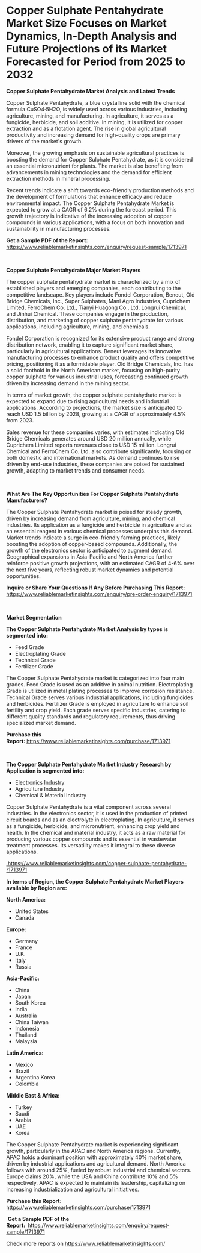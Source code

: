 <p><h1>Copper Sulphate Pentahydrate Market Size Focuses on Market Dynamics, In-Depth Analysis and Future Projections of its Market Forecasted for Period from 2025 to 2032</h1></p><p><strong>Copper Sulphate Pentahydrate Market Analysis and Latest Trends</strong></p>
<p><p>Copper Sulphate Pentahydrate, a blue crystalline solid with the chemical formula CuSO4·5H2O, is widely used across various industries, including agriculture, mining, and manufacturing. In agriculture, it serves as a fungicide, herbicide, and soil additive. In mining, it is utilized for copper extraction and as a flotation agent. The rise in global agricultural productivity and increasing demand for high-quality crops are primary drivers of the market's growth.</p><p>Moreover, the growing emphasis on sustainable agricultural practices is boosting the demand for Copper Sulphate Pentahydrate, as it is considered an essential micronutrient for plants. The market is also benefiting from advancements in mining technologies and the demand for efficient extraction methods in mineral processing.</p><p>Recent trends indicate a shift towards eco-friendly production methods and the development of formulations that enhance efficacy and reduce environmental impact. The Copper Sulphate Pentahydrate Market is expected to grow at a CAGR of 6.2% during the forecast period. This growth trajectory is indicative of the increasing adoption of copper compounds in various applications, with a focus on both innovation and sustainability in manufacturing processes.</p></p>
<p><strong>Get a Sample PDF of the Report:&nbsp;</strong> <a href="https://www.reliablemarketinsights.com/enquiry/request-sample/1713971?utm_campaign=3085&utm_medium=2&utm_source=Github&utm_content=ia&utm_term=28032025&utm_id=copper-sulphate-pentahydrate">https://www.reliablemarketinsights.com/enquiry/request-sample/1713971</a></p>
<p>&nbsp;</p>
<p><strong>Copper Sulphate Pentahydrate Major Market Players</strong></p>
<p><p>The copper sulphate pentahydrate market is characterized by a mix of established players and emerging companies, each contributing to the competitive landscape. Key players include Fondel Corporation, Beneut, Old Bridge Chemicals, Inc., Super Sulphates, Mani Agro Industries, Cuprichem Limited, FerroChem Co. Ltd., Tianyi Huagong Co., Ltd, Longrui Chemical, and Jinhui Chemical. These companies engage in the production, distribution, and marketing of copper sulphate pentahydrate for various applications, including agriculture, mining, and chemicals.</p><p>Fondel Corporation is recognized for its extensive product range and strong distribution network, enabling it to capture significant market share, particularly in agricultural applications. Beneut leverages its innovative manufacturing processes to enhance product quality and offers competitive pricing, positioning it as a formidable player. Old Bridge Chemicals, Inc. has a solid foothold in the North American market, focusing on high-purity copper sulphate for various industrial uses, forecasting continued growth driven by increasing demand in the mining sector.</p><p>In terms of market growth, the copper sulphate pentahydrate market is expected to expand due to rising agricultural needs and industrial applications. According to projections, the market size is anticipated to reach USD 1.5 billion by 2028, growing at a CAGR of approximately 4.5% from 2023.</p><p>Sales revenue for these companies varies, with estimates indicating Old Bridge Chemicals generates around USD 20 million annually, while Cuprichem Limited reports revenues close to USD 15 million. Longrui Chemical and FerroChem Co. Ltd. also contribute significantly, focusing on both domestic and international markets. As demand continues to rise driven by end-use industries, these companies are poised for sustained growth, adapting to market trends and consumer needs.</p></p>
<p>&nbsp;</p>
<p><strong>What Are The Key Opportunities For Copper Sulphate Pentahydrate Manufacturers?</strong></p>
<p><p>The Copper Sulphate Pentahydrate market is poised for steady growth, driven by increasing demand from agriculture, mining, and chemical industries. Its application as a fungicide and herbicide in agriculture and as an essential reagent in various chemical processes underpins this demand. Market trends indicate a surge in eco-friendly farming practices, likely boosting the adoption of copper-based compounds. Additionally, the growth of the electronics sector is anticipated to augment demand. Geographical expansions in Asia-Pacific and North America further reinforce positive growth projections, with an estimated CAGR of 4-6% over the next five years, reflecting robust market dynamics and potential opportunities.</p></p>
<p><strong>Inquire or Share Your Questions If Any Before Purchasing This Report:</strong> <a href="https://www.reliablemarketinsights.com/enquiry/pre-order-enquiry/1713971?utm_campaign=3085&utm_medium=2&utm_source=Github&utm_content=ia&utm_term=28032025&utm_id=copper-sulphate-pentahydrate">https://www.reliablemarketinsights.com/enquiry/pre-order-enquiry/1713971</a></p>
<p>&nbsp;</p>
<p><strong>Market Segmentation</strong></p>
<p><strong>The Copper Sulphate Pentahydrate Market Analysis by types is segmented into:</strong></p>
<p><ul><li>Feed Grade</li><li>Electroplating Grade</li><li>Technical Grade</li><li>Fertilizer Grade</li></ul></p>
<p><p>The Copper Sulphate Pentahydrate market is categorized into four main grades. Feed Grade is used as an additive in animal nutrition. Electroplating Grade is utilized in metal plating processes to improve corrosion resistance. Technical Grade serves various industrial applications, including fungicides and herbicides. Fertilizer Grade is employed in agriculture to enhance soil fertility and crop yield. Each grade serves specific industries, catering to different quality standards and regulatory requirements, thus driving specialized market demand.</p></p>
<p><strong>Purchase this Report:&nbsp;</strong><a href="https://www.reliablemarketinsights.com/purchase/1713971?utm_campaign=3085&utm_medium=2&utm_source=Github&utm_content=ia&utm_term=28032025&utm_id=copper-sulphate-pentahydrate">https://www.reliablemarketinsights.com/purchase/1713971</a></p>
<p>&nbsp;</p>
<p><strong>The Copper Sulphate Pentahydrate Market Industry Research by Application is segmented into:</strong></p>
<p><ul><li>Electronics Industry</li><li>Agriculture Industry</li><li>Chemical & Material Industry</li></ul></p>
<p><p>Copper Sulphate Pentahydrate is a vital component across several industries. In the electronics sector, it is used in the production of printed circuit boards and as an electrolyte in electroplating. In agriculture, it serves as a fungicide, herbicide, and micronutrient, enhancing crop yield and health. In the chemical and material industry, it acts as a raw material for producing various copper compounds and is essential in wastewater treatment processes. Its versatility makes it integral to these diverse applications.</p></p>
<p><a href="https://www.reliablemarketinsights.com/copper-sulphate-pentahydrate-r1713971?utm_campaign=3085&utm_medium=2&utm_source=Github&utm_content=ia&utm_term=28032025&utm_id=copper-sulphate-pentahydrate">&nbsp;https://www.reliablemarketinsights.com/copper-sulphate-pentahydrate-r1713971</a></p>
<p><strong>In terms of Region, the Copper Sulphate Pentahydrate Market Players available by Region are:</strong></p>
<p>
    <p> <strong> North America: </strong>
        <ul>
            <li>United States</li>
            <li>Canada</li>
        </ul>
        </p> 
    <p> <strong> Europe: </strong>
        <ul>
            <li>Germany</li>
            <li>France</li>
            <li>U.K.</li>
            <li>Italy</li>
            <li>Russia</li>
        </ul>
        </p> 
    <p> <strong> Asia-Pacific: </strong>
        <ul>
            <li>China</li>
            <li>Japan</li>
            <li>South Korea</li>
            <li>India</li>
            <li>Australia</li>
            <li>China Taiwan</li>
            <li>Indonesia</li>
            <li>Thailand</li>
            <li>Malaysia</li>
        </ul>
        </p> 
    <p> <strong> Latin America: </strong>
        <ul>
            <li>Mexico</li>
            <li>Brazil</li>
            <li>Argentina Korea</li>
            <li>Colombia</li>
        </ul>
        </p> 
    <p> <strong> Middle East & Africa: </strong>
        <ul>
            <li>Turkey</li>
            <li>Saudi</li>
            <li>Arabia</li>
            <li>UAE</li>
            <li>Korea</li>
        </ul>
    </p>
    </p>
<p><p>The Copper Sulphate Pentahydrate market is experiencing significant growth, particularly in the APAC and North America regions. Currently, APAC holds a dominant position with approximately 40% market share, driven by industrial applications and agricultural demand. North America follows with around 25%, fueled by robust industrial and chemical sectors. Europe claims 20%, while the USA and China contribute 10% and 5% respectively. APAC is expected to maintain its leadership, capitalizing on increasing industrialization and agricultural initiatives.</p></p>
<p><strong>Purchase this Report: </strong><a href="https://www.reliablemarketinsights.com/purchase/1713971?utm_campaign=3085&utm_medium=2&utm_source=Github&utm_content=ia&utm_term=28032025&utm_id=copper-sulphate-pentahydrate">https://www.reliablemarketinsights.com/purchase/1713971</a></p>
<p>&nbsp;<strong>Get a Sample PDF of the Report:&nbsp;&nbsp;</strong><a href="https://www.reliablemarketinsights.com/enquiry/request-sample/1713971?utm_campaign=3085&utm_medium=2&utm_source=Github&utm_content=ia&utm_term=28032025&utm_id=copper-sulphate-pentahydrate">https://www.reliablemarketinsights.com/enquiry/request-sample/1713971</a></p>
<p><strong></strong></p>
<p>Check more reports on <a href="https://www.reliablemarketinsights.com/?utm_campaign=3085&utm_medium=2&utm_source=Github&utm_content=ia&utm_term=28032025&utm_id=copper-sulphate-pentahydrate">https://www.reliablemarketinsights.com/</a></p>